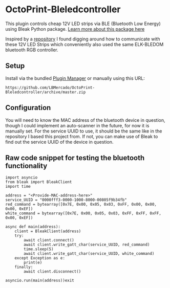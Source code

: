 # OctoPrint-Bleledcontroller

This plugin controls cheap 12V LED strips via BLE (Bluetooth Low Energy) using Bleak Python package. [Learn more about this package here](https://bleak.readthedocs.io/en/latest/)

Inspired by a [repository](https://github.com/FergusInLondon/ELK-BLEDOM) I found digging around how to communicate with these 12V LED Strips which conveniently also used the same ELK-BLEDOM bluetooth RGB controller.

## Setup

Install via the bundled [Plugin Manager](https://docs.octoprint.org/en/master/bundledplugins/pluginmanager.html)
or manually using this URL:

    https://github.com/LBMercado/OctoPrint-Bleledcontroller/archive/master.zip

## Configuration

You will need to know the MAC address of the bluetooth device in question, though I could implement an auto-scanner in the future, for now it is manually set.
For the service UUID to use, it should be the same like in the repository I based this project from. If not, you can make use of Bleak to find out the service UUID of the device in question.

## Raw code snippet for testing the bluetooth functionality

    import asyncio
    from bleak import BleakClient
    import time

    address = "<Provide-MAC-address-here>"
    service_UUID = "0000fff3-0000-1000-8000-00805f9b34fb"
    red_command = bytearray([0x7E, 0x00, 0x05, 0x03, 0xFF, 0x00, 0x00, 0x00, 0xEF])
    white_command = bytearray([0x7E, 0x00, 0x05, 0x03, 0xFF, 0xFF, 0xFF, 0x00, 0xEF])

    async def main(address):
        client = BleakClient(address)
        try:
            await client.connect()
            await client.write_gatt_char(service_UUID, red_command)
            time.sleep(5)
            await client.write_gatt_char(service_UUID, white_command)
        except Exception as e:
            print(e)
        finally:
            await client.disconnect()

    asyncio.run(main(address))exit
